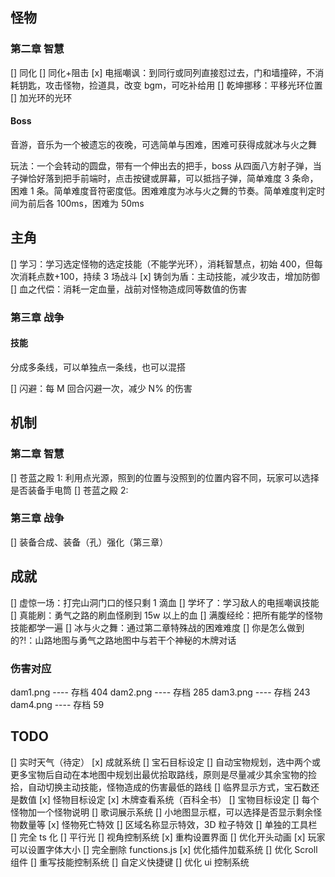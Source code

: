 ## 怪物

### 第二章 智慧

[] 同化
[] 同化+阻击
[x] 电摇嘲讽：到同行或同列直接怼过去，门和墙撞碎，不消耗钥匙，攻击怪物，捡道具，改变 bgm，可吃补给用
[] 乾坤挪移：平移光环位置
[] 加光环的光环

#### Boss

音游，音乐为一个被遗忘的夜晚，可选简单与困难，困难可获得成就冰与火之舞

玩法：一个会转动的圆盘，带有一个伸出去的把手，boss 从四面八方射子弹，当子弹恰好落到把手前端时，点击按键或屏幕，可以抵挡子弹，简单难度 3 条命，困难 1 条。简单难度音符密度低。困难难度为冰与火之舞的节奏。简单难度判定时间为前后各 100ms，困难为 50ms

## 主角

[] 学习：学习选定怪物的选定技能（不能学光环），消耗智慧点，初始 400，但每次消耗点数+100，持续 3 场战斗
[x] 铸剑为盾：主动技能，减少攻击，增加防御
[] 血之代偿：消耗一定血量，战前对怪物造成同等数值的伤害

### 第三章 战争

#### 技能

分成多条线，可以单独点一条线，也可以混搭

[] 闪避：每 M 回合闪避一次，减少 N% 的伤害

## 机制

### 第二章 智慧

[] 苍蓝之殿 1: 利用点光源，照到的位置与没照到的位置内容不同，玩家可以选择是否装备手电筒
[] 苍蓝之殿 2:

### 第三章 战争

[] 装备合成、装备（孔）强化（第三章）

## 成就

[] 虚惊一场：打完山洞门口的怪只剩 1 滴血
[] 学坏了：学习敌人的电摇嘲讽技能
[] 真能刷：勇气之路的刷血怪刷到 15w 以上的血
[] 满腹经纶：把所有能学的怪物技能都学一遍
[] 冰与火之舞：通过第二章特殊战的困难难度
[] 你是怎么做到的?!：山路地图与勇气之路地图中与若干个神秘的木牌对话

### 伤害对应

dam1.png ---- 存档 404
dam2.png ---- 存档 285
dam3.png ---- 存档 243
dam4.png ---- 存档 59

## TODO

[] 实时天气（待定）
[x] 成就系统
[] 宝石目标设定
[] 自动宝物规划，选中两个或更多宝物后自动在本地图中规划出最优拾取路线，原则是尽量减少其余宝物的捡拾，自动切换主动技能，怪物造成的伤害最低的路线
[] 临界显示方式，宝石数还是数值
[x] 怪物目标设定
[x] 木牌查看系统（百科全书）
[] 宝物目标设定
[] 每个怪物加一个怪物说明
[] 歌词展示系统
[] 小地图显示框，可以选择是否显示剩余怪物数量等
[x] 怪物死亡特效
[] 区域名称显示特效，3D 粒子特效
[] 单独的工具栏
[] 完全 ts 化
[] 平行光
[] 视角控制系统
[x] 重构设置界面
[] 优化开头动画
[x] 玩家可以设置字体大小
[] 完全删除 functions.js
[x] 优化插件加载系统
[] 优化 Scroll 组件
[] 重写技能控制系统
[] 自定义快捷键
[] 优化 ui 控制系统
